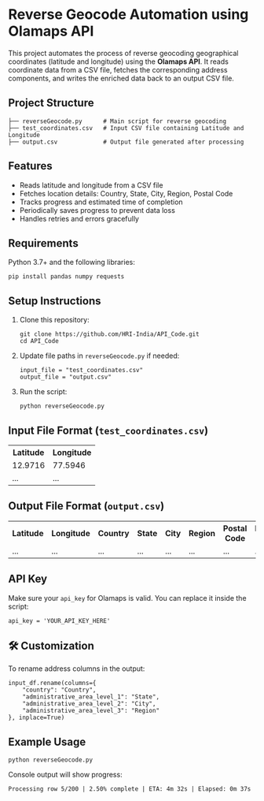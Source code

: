 <h1>Reverse Geocode Automation using Olamaps API</h1>

<p>This project automates the process of reverse geocoding geographical coordinates (latitude and longitude) using the <strong>Olamaps API</strong>. It reads coordinate data from a CSV file, fetches the corresponding address components, and writes the enriched data back to an output CSV file.</p>

<h2>Project Structure</h2>
<pre><code>├── reverseGeocode.py      # Main script for reverse geocoding
├── test_coordinates.csv   # Input CSV file containing Latitude and Longitude
├── output.csv             # Output file generated after processing
</code></pre>

<h2>Features</h2>
<ul>
  <li>Reads latitude and longitude from a CSV file</li>
  <li>Fetches location details: Country, State, City, Region, Postal Code</li>
  <li>Tracks progress and estimated time of completion</li>
  <li>Periodically saves progress to prevent data loss</li>
  <li>Handles retries and errors gracefully</li>
</ul>

<h2>Requirements</h2>
<p>Python 3.7+ and the following libraries:</p>
<pre><code>pip install pandas numpy requests</code></pre>

<h2>Setup Instructions</h2>
<ol>
  <li>Clone this repository:
    <pre><code>git clone https://github.com/HRI-India/API_Code.git
cd API_Code</code></pre>
  </li>
  <li>Update file paths in <code>reverseGeocode.py</code> if needed:
    <pre><code>input_file = "test_coordinates.csv"
output_file = "output.csv"</code></pre>
  </li>
  <li>Run the script:
    <pre><code>python reverseGeocode.py</code></pre>
  </li>
</ol>

<h2>Input File Format (<code>test_coordinates.csv</code>)</h2>
<table>
  <tr><th>Latitude</th><th>Longitude</th></tr>
  <tr><td>12.9716</td><td>77.5946</td></tr>
  <tr><td>...</td><td>...</td></tr>
</table>

<h2>Output File Format (<code>output.csv</code>)</h2>
<table>
  <tr>
    <th>Latitude</th>
    <th>Longitude</th>
    <th>Country</th>
    <th>State</th>
    <th>City</th>
    <th>Region</th>
    <th>Postal Code</th>
    <th>Formatted Address</th>
  </tr>
  <tr>
    <td>...</td>
    <td>...</td>
    <td>...</td>
    <td>...</td>
    <td>...</td>
    <td>...</td>
    <td>...</td>
    <td>...</td>
  </tr>
</table>

<h2>API Key</h2>
<p>Make sure your <code>api_key</code> for Olamaps is valid. You can replace it inside the script:</p>
<pre><code>api_key = 'YOUR_API_KEY_HERE'</code></pre>

<h2>🛠 Customization</h2>
<p>To rename address columns in the output:</p>
<pre><code>input_df.rename(columns={
    "country": "Country",
    "administrative_area_level_1": "State",
    "administrative_area_level_2": "City",
    "administrative_area_level_3": "Region"
}, inplace=True)</code></pre>

<h2>Example Usage</h2>
<pre><code>python reverseGeocode.py</code></pre>
<p>Console output will show progress:</p>
<pre><code>Processing row 5/200 | 2.50% complete | ETA: 4m 32s | Elapsed: 0m 37s</code></pre>